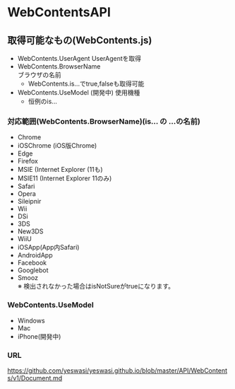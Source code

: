 # WebContentsAPI
## 取得可能なもの(WebContents.js)
* WebContents.UserAgent
UserAgentを取得
* WebContents.BrowserName  
ブラウザの名前
   * WebContents.is...でtrue,falseも取得可能
* WebContents.UseModel (開発中)
使用機種
   * 恒例のis...
### 対応範囲(WebContents.BrowserName)(is... の ...の名前)
* Chrome
* iOSChrome (iOS版Chrome)
* Edge
* Firefox
* MSIE (Internet Explorer (11も)
* MSIE11 (Internet Explorer 11のみ)
* Safari
* Opera
* Sileipnir
* Wii
* DSi
* 3DS
* New3DS
* WiiU
* iOSApp(App内Safari)
* AndroidApp
* Facebook
* Googlebot
* Smooz  
※ 検出されなかった場合はisNotSureがtrueになります。
### WebContents.UseModel
* Windows
* Mac
* iPhone(開発中)
### URL
https://github.com/yeswasi/yeswasi.github.io/blob/master/API/WebContents/v1/Document.md
